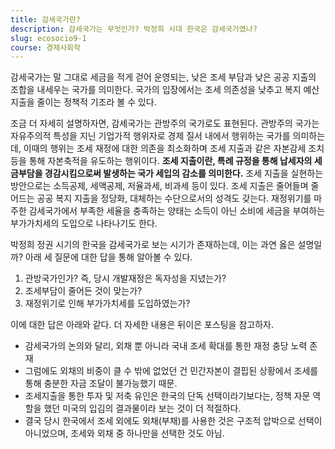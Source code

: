 ```yaml
---
title: 감세국가란?
description: 감세국가는 무엇인가? 박정희 시대 한국은 감세국가였나?
slug: ecosocio9-1
course: 경제사회학
---
```


감세국가는 말 그대로 세금을 적게 걷어 운영되는, 낮은 조세 부담과 낮은 공공 지출의 조합을 내세우는 국가를 의미한다. 국가의 입장에서는 조세 의존성을 낮추고 복지 예산 지출을 줄이는 정책적 기조라 볼 수 있다.

조금 더 자세히 설명하자면, 감세국가는 관방주의 국가로도 표현된다. 관방주의 국가는 자유주의적 특성을 지닌 기업가적 행위자로 경제 질서 내에서 행위하는 국가를 의미하는데, 이때의 행위는 조세 재정에 대한 의존을 최소화하며 조세 지출과 같은 자본감세 조치 등을 통해 자본축적을 유도하는 행위이다. **조세 지출이란, 특례 규정을 통해 납세자의 세금부담을 경감시킴으로써 발생하는 국가 세입의 감소를 의미한다.** 조세 지출을 실현하는 방안으로는 소득공제, 세액공제, 저율과세, 비과세 등이 있다. 조세 지출은 줄어들며 줄어드는 공공 복지 지출을 정당화, 대체하는 수단으로서의 성격도 갖는다. 재정위기를 마주한 감세국가에서 부족한 세율을 충족하는 양태는 소득이 아닌 소비에 세금을 부여하는 부가가치세의 도입으로 나타나기도 한다.

박정희 정권 시기의 한국을 감세국가로 보는 시기가 존재하는데, 이는 과연 옳은 설명일까? 아래 세 질문에 대한 답을 통해 알아볼 수 있다.
1. 관방국가인가? 즉, 당시 개발재정은 독자성을 지녔는가?
2. 조세부담이 줄어든 것이 맞는가?
3. 재정위기로 인해 부가가치세를 도입하였는가?

이에 대한 답은 아래와 같다. 더 자세한 내용은 뒤이은 포스팅을 참고하자.

- 감세국가의 논의와 달리, 외채 뿐 아니라 국내 조세 확대를 통한 재정 충당 노력 존재
- 그럼에도 외채의 비중이 클 수 밖에 없었던 건 민간자본이 결핍된 상황에서 조세를 통해 충분한 자금 조달이 불가능했기 때문.
- 조세지출을 통한 투자 및 저축 유인은 한국의 단독 선택이라기보다는, 정책 자문 역할을 했던 미국의 입김의 결과물이라 보는 것이 더 적절하다.
- 결국 당시 한국에서 조세 외에도 외채(부채)를 사용한 것은 구조적 압박으로 선택이 아니었으며, 조세와 외채 중 하나만을 선택한 것도 아님.